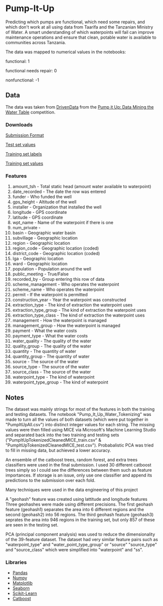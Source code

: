 # Pump-It-Up
Predicting which pumps are functional, which need some repairs, and which don't work at all using data from Taarifa and the Tanzanian Ministry of Water. A smart understanding of which waterpoints will fail can improve maintenance operations and ensure that clean, potable water is available to communities across Tanzania. 

The data was mapped to numerical values in the notebooks:

functional: 1

functional needs repair: 0

nonfunctional: -1

## Data

The data was taken from [DrivenData](drivendata.org) from the [Pump it Up: Data Mining the Water Table](https://www.drivendata.org/competitions/7/pump-it-up-data-mining-the-water-table/) competition.

### Downloads

[Submission Format](https://s3.amazonaws.com/drivendata/data/7/public/SubmissionFormat.csv)

[Test set values](https://s3.amazonaws.com/drivendata/data/7/public/702ddfc5-68cd-4d1d-a0de-f5f566f76d91.csv)

[Training set labels](https://s3.amazonaws.com/drivendata/data/7/public/0bf8bc6e-30d0-4c50-956a-603fc693d966.csv)

[Training set values](https://s3.amazonaws.com/drivendata/data/7/public/4910797b-ee55-40a7-8668-10efd5c1b960.csv)

### Features
1) amount_tsh - Total static head (amount water available to waterpoint)
2) date_recorded - The date the row was entered
3) funder - Who funded the well
4) gps_height - Altitude of the well
5) installer - Organization that installed the well
6) longitude - GPS coordinate
7) latitude - GPS coordinate
8) wpt_name - Name of the waterpoint if there is one
9) num_private -
10) basin - Geographic water basin
11) subvillage - Geographic location
12) region - Geographic location
13) region_code - Geographic location (coded)
14) district_code - Geographic location (coded)
15) lga - Geographic location
16) ward - Geographic location
17) population - Population around the well
18) public_meeting - True/False
19) recorded_by - Group entering this row of data
20) scheme_management - Who operates the waterpoint
21) scheme_name - Who operates the waterpoint
22) permit - If the waterpoint is permitted
23) construction_year - Year the waterpoint was constructed
24) extraction_type - The kind of extraction the waterpoint uses
25) extraction_type_group - The kind of extraction the waterpoint uses
26) extraction_type_class - The kind of extraction the waterpoint uses
27) management - How the waterpoint is managed
28) management_group - How the waterpoint is managed
29) payment - What the water costs
30) payment_type - What the water costs
31) water_quality - The quality of the water
32) quality_group - The quality of the water
33) quantity - The quantity of water
34) quantity_group - The quantity of water
35) source - The source of the water
36) source_type - The source of the water
37) source_class - The source of the water
38) waterpoint_type - The kind of waterpoint
39) waterpoint_type_group - The kind of waterpoint

## Notes

The dataset was mainly strings for most of the features in both the training and testing datasets. The notebook "Pump_It_Up_Water_Tokenizing" was made to turn all the values of both datasets (which were put together in "PumpItUpAll.csv") into distinct integer values for each string. The missing values were then filled using MICE via Microsoft's Machine Learning Studio and separated back into the two training and testing sets ("PumpItUpTokenizedCleanedMICE_train.csv" & "PumpItUpTokenizedCleanedMICE_test.csv"). Probabalistic PCA was tried to fill in missing data, but achieved a lower accuracy. 

An ensemble of the catboost trees, random forest, and extra trees classifiers were used in the final submission. I used 30 different catboost trees simply so I could see the differences between them such as feature importances. If storage is an issue, only use one classifier and append its predictions to the submission over each fold. 


Many techniques were used in the data engineering of this project

A "geohash" feature was created using lattitude and longitude features
Three geohashes were made using different precisions. The first geohash feature (geohash1) separates the area into 6 different regions and the second (geohash2) into 56 regions. The third geohash feature (geohash3) seprates the area into 946 regions in the training set, but only 857 of these are seen in the testing set.

PCA (principal component analysis) was used to reduce the dimensionality of the 39-feature dataset. The dataset had very similar feature pairs such as "waterpoint_type" and "water_point_type_group" or "source" "source_type" and "source_class" which were simplified into "waterpoint" and "ss".

### Libraries
- [Pandas](https://github.com/pandas-dev/pandas)
- [Numpy](https://github.com/numpy/numpy)
- [Matplotlib](https://github.com/matplotlib/matplotlib)
- [Seaborn](https://github.com/mwaskom/seaborn)
- [Scikit-Learn](https://github.com/scikit-learn/scikit-learn)
- [Catboost](https://github.com/catboost/catboost)
